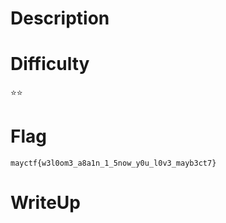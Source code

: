 # Description


# Difficulty
⭐⭐

# Flag
`mayctf{w3l0om3_a8a1n_1_5now_y0u_l0v3_mayb3ct7}`

# WriteUp


